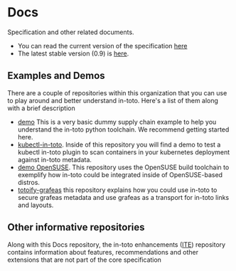 # Docs
Specification and other related documents.

- You can read the current version of the specification [here](https://github.com/in-toto/docs/blob/master/in-toto-spec.md) 
- The latest stable version (0.9) is [here](https://github.com/in-toto/docs/blob/v0.9/in-toto-spec.md).

## Examples and Demos

There are a couple of repositories within this organization that you can use to
play around and better understand in-toto. Here's a list of them along with a
brief description

- [demo](https://github.com/in-toto/demo) This is a very basic dummy supply
  chain example to help you understand the in-toto python toolchain. We
  recommend getting started here.
- [kubectl-in-toto](https://in-toto/kubectl-in-toto). Inside of this repository
  you will find a demo to test a kubectl in-toto plugin to scan containers in
  your kubernetes deployment against in-toto metadata.
- [demo OpenSUSE](https://github.com/in-toto/demo-opensuse). This repository
  uses the OpenSUSE build toolchain to exemplify how in-toto could be
  integrated inside of OpenSUSE-based distros.
- [totoify-grafeas](https://github.com/in-toto/totoify-grafeas) this repository
  explains how you could use in-toto to secure grafeas metadata and use grafeas
  as a transport for in-toto links and layouts.

## Other informative repositories

Along with this Docs repository, the in-toto enhancements
([ITE](https://github.com/in-toto/ITE)) repository contains information about
features, recommendations and other extensions that are not part of the core
specification
